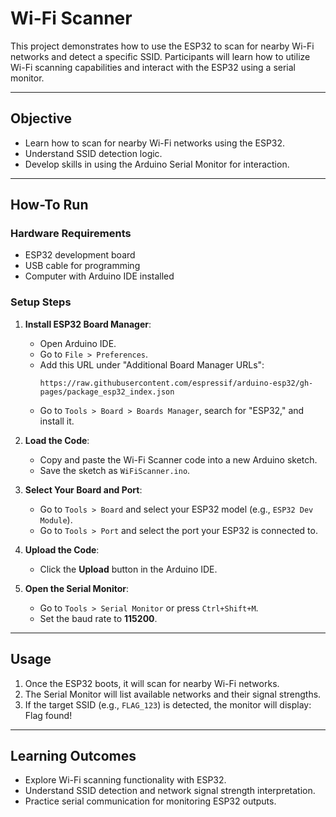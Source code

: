 # Wi-Fi Scanner 

This project demonstrates how to use the ESP32 to scan for nearby Wi-Fi networks and detect a specific SSID. Participants will learn how to utilize Wi-Fi scanning capabilities and interact with the ESP32 using a serial monitor.

---

## **Objective**
- Learn how to scan for nearby Wi-Fi networks using the ESP32.
- Understand SSID detection logic.
- Develop skills in using the Arduino Serial Monitor for interaction.

---

## **How-To Run**
### **Hardware Requirements**
- ESP32 development board
- USB cable for programming
- Computer with Arduino IDE installed

### **Setup Steps**
1. **Install ESP32 Board Manager**:
   - Open Arduino IDE.
   - Go to `File > Preferences`.
   - Add this URL under "Additional Board Manager URLs":
     ```
     https://raw.githubusercontent.com/espressif/arduino-esp32/gh-pages/package_esp32_index.json
     ```
   - Go to `Tools > Board > Boards Manager`, search for "ESP32," and install it.

2. **Load the Code**:
   - Copy and paste the Wi-Fi Scanner code into a new Arduino sketch.
   - Save the sketch as `WiFiScanner.ino`.

3. **Select Your Board and Port**:
   - Go to `Tools > Board` and select your ESP32 model (e.g., `ESP32 Dev Module`).
   - Go to `Tools > Port` and select the port your ESP32 is connected to.

4. **Upload the Code**:
   - Click the **Upload** button in the Arduino IDE.

5. **Open the Serial Monitor**:
   - Go to `Tools > Serial Monitor` or press `Ctrl+Shift+M`.
   - Set the baud rate to **115200**.

---

## **Usage**
1. Once the ESP32 boots, it will scan for nearby Wi-Fi networks.
2. The Serial Monitor will list available networks and their signal strengths.
3. If the target SSID (e.g., `FLAG_123`) is detected, the monitor will display: Flag found!

---

## **Learning Outcomes**
- Explore Wi-Fi scanning functionality with ESP32.
- Understand SSID detection and network signal strength interpretation.
- Practice serial communication for monitoring ESP32 outputs.

